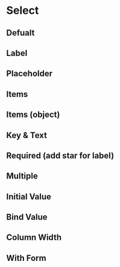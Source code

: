 # Select

## Defualt

## Label

## Placeholder

## Items

## Items (object)

## Key & Text

## Required (add star for label)

## Multiple

## Initial Value

## Bind Value

## Column Width

## With Form
